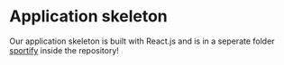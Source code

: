 # Application skeleton
Our application skeleton is built with React.js and is in a seperate folder [sportify](../sportify) inside the repository!

